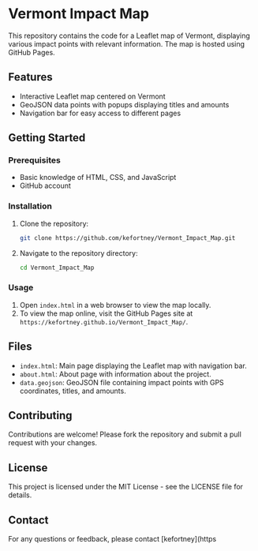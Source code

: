 # Vermont Impact Map

This repository contains the code for a Leaflet map of Vermont, displaying various impact points with relevant information. The map is hosted using GitHub Pages.

## Features

- Interactive Leaflet map centered on Vermont
- GeoJSON data points with popups displaying titles and amounts
- Navigation bar for easy access to different pages

## Getting Started
### Prerequisites

- Basic knowledge of HTML, CSS, and JavaScript
- GitHub account

### Installation

1. Clone the repository:
    ```bash
    git clone https://github.com/kefortney/Vermont_Impact_Map.git
    ```
2. Navigate to the repository directory:
    ```bash
    cd Vermont_Impact_Map
    ```

### Usage

1. Open `index.html` in a web browser to view the map locally.
2. To view the map online, visit the GitHub Pages site at `https://kefortney.github.io/Vermont_Impact_Map/`.

## Files

- `index.html`: Main page displaying the Leaflet map with navigation bar.
- `about.html`: About page with information about the project.
- `data.geojson`: GeoJSON file containing impact points with GPS coordinates, titles, and amounts.

## Contributing

Contributions are welcome! Please fork the repository and submit a pull request with your changes.

## License

This project is licensed under the MIT License - see the LICENSE file for details.

## Contact

For any questions or feedback, please contact [kefortney](https